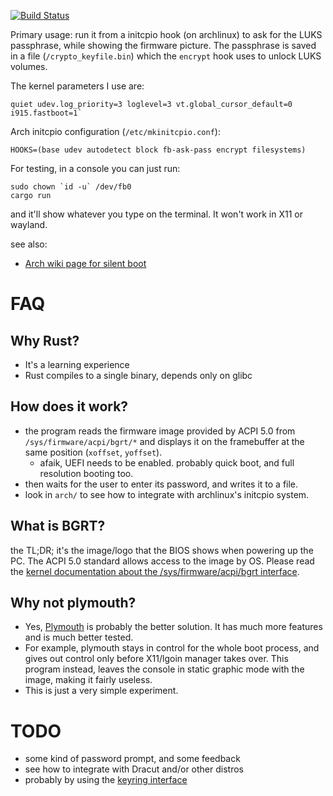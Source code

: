 [![Build Status](https://travis-ci.org/gdamjan/fb-ask-pass-rs.svg?branch=master)](https://travis-ci.org/gdamjan/fb-ask-pass-rs)


Primary usage: run it from a initcpio hook (on archlinux) to ask for the LUKS passphrase, while showing the firmware picture.
The passphrase is saved in a file (`/crypto_keyfile.bin`) which the `encrypt` hook uses to unlock LUKS volumes.


The kernel parameters I use are:

```
quiet udev.log_priority=3 loglevel=3 vt.global_cursor_default=0 i915.fastboot=1`
```

Arch initcpio configuration (`/etc/mkinitcpio.conf`):

```
HOOKS=(base udev autodetect block fb-ask-pass encrypt filesystems)
```

For testing, in a console you can just run:

```
sudo chown `id -u` /dev/fb0
cargo run
```

and it'll show whatever you type on the terminal. It won't work in X11 or wayland.

see also:
- [Arch wiki page for silent boot](https://wiki.archlinux.org/index.php/silent_boot)

# FAQ

## Why Rust?

- It's a learning experience
- Rust compiles to a single binary, depends only on glibc


## How does it work?

- the program reads the firmware image provided by ACPI 5.0 from `/sys/firmware/acpi/bgrt/*` and displays it on the
  framebuffer at the same position (`xoffset`, `yoffset`).
  - afaik, UEFI needs to be enabled. probably quick boot, and full resolution booting too.
- then waits for the user to enter its password, and writes it to a file.
- look in `arch/` to see how to integrate with archlinux's initcpio system.

## What is BGRT?

the TL;DR; it's the image/logo that the BIOS shows when powering up the PC. The ACPI 5.0 standard
allows access to the image by OS. Please read the [kernel documentation about the /sys/firmware/acpi/bgrt interface](https://git.kernel.org/pub/scm/linux/kernel/git/torvalds/linux.git/tree/Documentation/ABI/testing/sysfs-firmware-acpi).


## Why not plymouth?

- Yes, [Plymouth](https://www.freedesktop.org/wiki/Software/Plymouth/) is probably the better solution. It has much
  more features and is much better tested.
- For example, plymouth stays in control for the whole boot process, and gives out control only before X11/lgoin manager takes over. This program instead, leaves the console in static graphic mode with the image, making it fairly useless.
- This is just a very simple experiment.


# TODO

- some kind of password prompt, and some feedback
- see how to integrate with Dracut and/or other distros
- probably by using the [keyring interface](https://gitlab.com/cryptsetup/cryptsetup/blob/master/docs/Keyring.txt)
